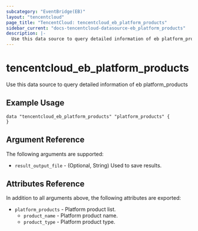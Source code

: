 ```yaml
---
subcategory: "EventBridge(EB)"
layout: "tencentcloud"
page_title: "TencentCloud: tencentcloud_eb_platform_products"
sidebar_current: "docs-tencentcloud-datasource-eb_platform_products"
description: |-
  Use this data source to query detailed information of eb platform_products
---
```


# tencentcloud_eb_platform_products

Use this data source to query detailed information of eb platform_products

## Example Usage

```hcl
data "tencentcloud_eb_platform_products" "platform_products" {
}
```

## Argument Reference

The following arguments are supported:

* `result_output_file` - (Optional, String) Used to save results.

## Attributes Reference

In addition to all arguments above, the following attributes are exported:

* `platform_products` - Platform product list.
  * `product_name` - Platform product name.
  * `product_type` - Platform product type.


